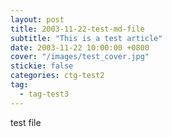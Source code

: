 ```yaml
---
layout: post
title: 2003-11-22-test-md-file
subtitle: "This is a test article"
date: 2003-11-22 10:00:00 +0800
cover: "/images/test_cover.jpg"
stickie: false
categories: ctg-test2
tag:
  - tag-test3
---
```

test file
        